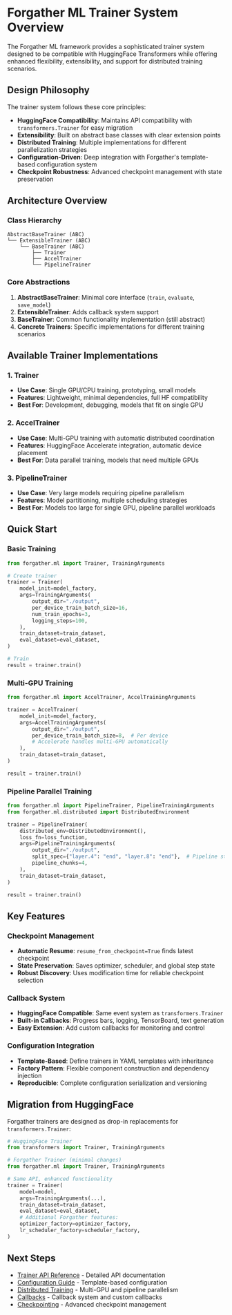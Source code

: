 # Forgather ML Trainer System Overview

The Forgather ML framework provides a sophisticated trainer system designed to be compatible with HuggingFace Transformers while offering enhanced flexibility, extensibility, and support for distributed training scenarios.

## Design Philosophy

The trainer system follows these core principles:

- **HuggingFace Compatibility**: Maintains API compatibility with `transformers.Trainer` for easy migration
- **Extensibility**: Built on abstract base classes with clear extension points
- **Distributed Training**: Multiple implementations for different parallelization strategies
- **Configuration-Driven**: Deep integration with Forgather's template-based configuration system
- **Checkpoint Robustness**: Advanced checkpoint management with state preservation

## Architecture Overview

### Class Hierarchy

```
AbstractBaseTrainer (ABC)
└── ExtensibleTrainer (ABC)
    └── BaseTrainer (ABC)
        ├── Trainer
        ├── AccelTrainer 
        └── PipelineTrainer
```

### Core Abstractions

1. **AbstractBaseTrainer**: Minimal core interface (`train`, `evaluate`, `save_model`)
2. **ExtensibleTrainer**: Adds callback system support
3. **BaseTrainer**: Common functionality implementation (still abstract)
4. **Concrete Trainers**: Specific implementations for different training scenarios

## Available Trainer Implementations

### 1. Trainer
- **Use Case**: Single GPU/CPU training, prototyping, small models
- **Features**: Lightweight, minimal dependencies, full HF compatibility
- **Best For**: Development, debugging, models that fit on single GPU

### 2. AccelTrainer
- **Use Case**: Multi-GPU training with automatic distributed coordination
- **Features**: HuggingFace Accelerate integration, automatic device placement
- **Best For**: Data parallel training, models that need multiple GPUs

### 3. PipelineTrainer
- **Use Case**: Very large models requiring pipeline parallelism
- **Features**: Model partitioning, multiple scheduling strategies
- **Best For**: Models too large for single GPU, pipeline parallel workloads

## Quick Start

### Basic Training
```python
from forgather.ml import Trainer, TrainingArguments

# Create trainer
trainer = Trainer(
    model_init=model_factory,
    args=TrainingArguments(
        output_dir="./output",
        per_device_train_batch_size=16,
        num_train_epochs=3,
        logging_steps=100,
    ),
    train_dataset=train_dataset,
    eval_dataset=eval_dataset,
)

# Train
result = trainer.train()
```

### Multi-GPU Training
```python
from forgather.ml import AccelTrainer, AccelTrainingArguments

trainer = AccelTrainer(
    model_init=model_factory,
    args=AccelTrainingArguments(
        output_dir="./output",
        per_device_train_batch_size=8,  # Per device
        # Accelerate handles multi-GPU automatically
    ),
    train_dataset=train_dataset,
)

result = trainer.train()
```

### Pipeline Parallel Training
```python
from forgather.ml import PipelineTrainer, PipelineTrainingArguments
from forgather.ml.distributed import DistributedEnvironment

trainer = PipelineTrainer(
    distributed_env=DistributedEnvironment(),
    loss_fn=loss_function,
    args=PipelineTrainingArguments(
        output_dir="./output",
        split_spec={"layer.4": "end", "layer.8": "end"},  # Pipeline stages
        pipeline_chunks=4,
    ),
    train_dataset=train_dataset,
)

result = trainer.train()
```

## Key Features

### Checkpoint Management
- **Automatic Resume**: `resume_from_checkpoint=True` finds latest checkpoint
- **State Preservation**: Saves optimizer, scheduler, and global step state
- **Robust Discovery**: Uses modification time for reliable checkpoint selection

### Callback System
- **HuggingFace Compatible**: Same event system as `transformers.Trainer`
- **Built-in Callbacks**: Progress bars, logging, TensorBoard, text generation
- **Easy Extension**: Add custom callbacks for monitoring and control

### Configuration Integration
- **Template-Based**: Define trainers in YAML templates with inheritance
- **Factory Pattern**: Flexible component construction and dependency injection
- **Reproducible**: Complete configuration serialization and versioning

## Migration from HuggingFace

Forgather trainers are designed as drop-in replacements for `transformers.Trainer`:

```python
# HuggingFace Trainer
from transformers import Trainer, TrainingArguments

# Forgather Trainer (minimal changes)
from forgather.ml import Trainer, TrainingArguments

# Same API, enhanced functionality
trainer = Trainer(
    model=model,
    args=TrainingArguments(...),
    train_dataset=train_dataset,
    eval_dataset=eval_dataset,
    # Additional Forgather features:
    optimizer_factory=optimizer_factory,
    lr_scheduler_factory=scheduler_factory,
)
```

## Next Steps

- [Trainer API Reference](api-reference.md) - Detailed API documentation
- [Configuration Guide](configuration.md) - Template-based configuration
- [Distributed Training](distributed-training.md) - Multi-GPU and pipeline parallelism
- [Callbacks](callbacks.md) - Callback system and custom callbacks
- [Checkpointing](checkpointing.md) - Advanced checkpoint management